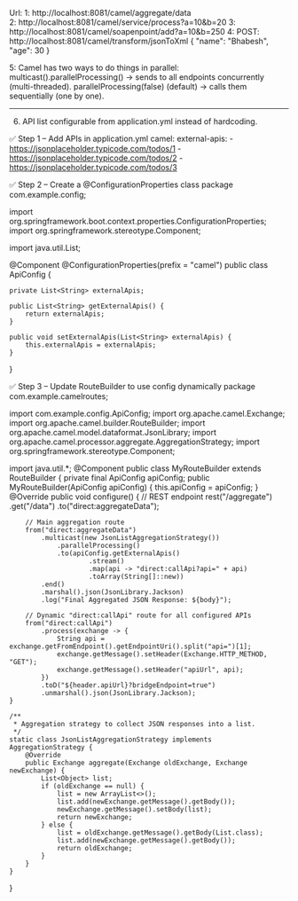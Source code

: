 Url:
1: http://localhost:8081/camel/aggregate/data  
2: http://localhost:8081/camel/service/process?a=10&b=20 
3: http://localhost:8081/camel/soapenpoint/add?a=10&b=250 
4: POST: http://localhost:8081/camel/transform/jsonToXml 
     {
  "name": "Bhabesh",
  "age": 30
} 

5: 
Camel has two ways to do things in parallel:
multicast().parallelProcessing() → sends to all endpoints concurrently (multi-threaded).
parallelProcessing(false) (default) → calls them sequentially (one by one).

------------------------------------------------------------------------------------------
6. API list configurable from application.yml instead of hardcoding.

✅ Step 1 – Add APIs in application.yml
camel:
  external-apis:
    - https://jsonplaceholder.typicode.com/todos/1
    - https://jsonplaceholder.typicode.com/todos/2
    - https://jsonplaceholder.typicode.com/todos/3

✅ Step 2 – Create a @ConfigurationProperties class
package com.example.config;

import org.springframework.boot.context.properties.ConfigurationProperties;
import org.springframework.stereotype.Component;

import java.util.List;

@Component
@ConfigurationProperties(prefix = "camel")
public class ApiConfig {

    private List<String> externalApis;

    public List<String> getExternalApis() {
        return externalApis;
    }

    public void setExternalApis(List<String> externalApis) {
        this.externalApis = externalApis;
    }
}

✅ Step 3 – Update RouteBuilder to use config dynamically
package com.example.camelroutes;

import com.example.config.ApiConfig;
import org.apache.camel.Exchange;
import org.apache.camel.builder.RouteBuilder;
import org.apache.camel.model.dataformat.JsonLibrary;
import org.apache.camel.processor.aggregate.AggregationStrategy;
import org.springframework.stereotype.Component;

import java.util.*;
@Component
public class MyRouteBuilder extends RouteBuilder {
    private final ApiConfig apiConfig;
    public MyRouteBuilder(ApiConfig apiConfig) {
        this.apiConfig = apiConfig;
    }
    @Override
    public void configure() {
        // REST endpoint
        rest("/aggregate")
            .get("/data")
            .to("direct:aggregateData");

        // Main aggregation route
        from("direct:aggregateData")
            .multicast(new JsonListAggregationStrategy())
                .parallelProcessing()
                .to(apiConfig.getExternalApis()
                        .stream()
                        .map(api -> "direct:callApi?api=" + api)
                        .toArray(String[]::new))
            .end()
            .marshal().json(JsonLibrary.Jackson)
            .log("Final Aggregated JSON Response: ${body}");

        // Dynamic "direct:callApi" route for all configured APIs
        from("direct:callApi")
            .process(exchange -> {
                String api = exchange.getFromEndpoint().getEndpointUri().split("api=")[1];
                exchange.getMessage().setHeader(Exchange.HTTP_METHOD, "GET");
                exchange.getMessage().setHeader("apiUrl", api);
            })
            .toD("${header.apiUrl}?bridgeEndpoint=true")
            .unmarshal().json(JsonLibrary.Jackson);
    }

    /**
     * Aggregation strategy to collect JSON responses into a list.
     */
    static class JsonListAggregationStrategy implements AggregationStrategy {
        @Override
        public Exchange aggregate(Exchange oldExchange, Exchange newExchange) {
            List<Object> list;
            if (oldExchange == null) {
                list = new ArrayList<>();
                list.add(newExchange.getMessage().getBody());
                newExchange.getMessage().setBody(list);
                return newExchange;
            } else {
                list = oldExchange.getMessage().getBody(List.class);
                list.add(newExchange.getMessage().getBody());
                return oldExchange;
            }
        }
    }
}
